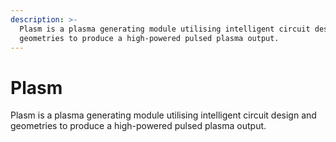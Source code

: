 ```yaml
---
description: >-
  Plasm is a plasma generating module utilising intelligent circuit design and
  geometries to produce a high-powered pulsed plasma output.
---
```


# Plasm

Plasm is a plasma generating module utilising intelligent circuit design and geometries to produce a high-powered pulsed plasma output.   




